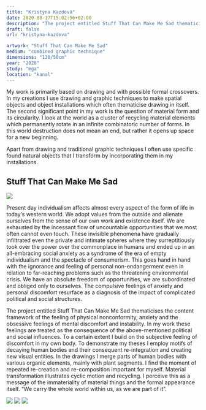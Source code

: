 ```yaml
---
title: "Kristýna Kazdová"
date: 2020-08-17T15:02:56+02:00
description: "The project entitled Stuff That Can Make Me Sad thematicises the content framework of the feeling of physical nonconformity, anxiety and the obsessive feelings of mental discomfort and instability."
draft: false
url: "kristyna-kazdova"

artwork: "Stuff That Can Make Me Sad"
medium: "combined graphic technique"
dimensions: "130/50cm"
year: "2020"
study: "mga"
location: "kanal"
---
```


My work is primarily based on drawing and with possible formal crossovers. In my creations I use drawing and graphic techniques to make spatial objects and object installations which often thematicise drawing in itself. The second significant point in my work is the question of material form and its circularity. I look at the world as a cluster of recycling material elements which permanently rotate in an infinite combinatoric number of forms. In this world destruction does not mean an end, but rather it opens up space for a new beginning. 

Apart from drawing and traditional graphic techniques I often use specific found natural objects that I transform by incorporating them in my installations.


## Stuff That Can Make Me Sad

![](/students/kazdova/1.jpg)

Present day individualism affects almost every aspect of the form of life in today‘s western world. We adopt values from the outside and alienate ourselves from the sense of our own work and existence itself. We are exhausted by the incessant flow of uncountable opportunities that we most often cannot even touch. These invisible phenomena have gradually infiltrated even the private and intimate spheres where they surreptitiously took over the power over the commonplace in humans and ended up in an all-embracing social anxiety as a syndrome of the era of empty individualism and the spectacle of consumerism. This goes hand in hand with the ignorance and feeling of personal non-endangerment even in relation to far-reaching problems such as the threatening environmental crisis. We have an absolute freedom of opportunities, we are subordinated and obliged only to ourselves. The compulsive feelings of anxiety and personal discomfort resurface as a diagnosis of the impact of complicated political and social structures. 

The project entitled Stuff That Can Make Me Sad thematicises the content framework of the feeling of physical nonconformity, anxiety and the obsessive feelings of mental discomfort and instability. In my work these feelings are treated as the consequence of the above-mentioned political and social influences. To a certain extent I build on the subjective feeling of discomfort in my own body. To demonstrate my theses I employ motifs of decaying human bodies and their consequent re-integration and creating new visual entities. In the drawings I merge parts of human bodies with various organic elements, mainly with plant segments. I find the moment of repeated re-creation and re-composition important for myself. Material transformation illustrates cyclic motion and recycling. I perceive this as a message of the immateriality of material things and the formal appearance itself. “We carry the whole world within us, as we are part of it”.

![](/students/kazdova/2.jpg)
![](/students/kazdova/3.jpg)
![](/students/kazdova/4.jpg)
